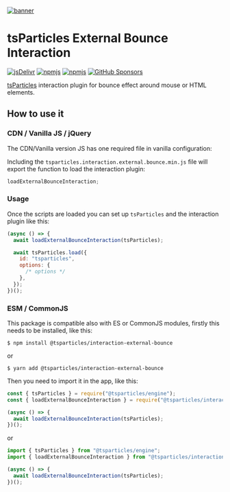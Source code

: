 [![banner](https://particles.js.org/images/banner2.png)](https://particles.js.org)

# tsParticles External Bounce Interaction

[![jsDelivr](https://data.jsdelivr.com/v1/package/npm/@tsparticles/interaction-external-bounce/badge)](https://www.jsdelivr.com/package/npm/@tsparticles/interaction-external-bounce)
[![npmjs](https://badge.fury.io/js/@tsparticles/interaction-external-bounce.svg)](https://www.npmjs.com/package/@tsparticles/interaction-external-bounce)
[![npmjs](https://img.shields.io/npm/dt/@tsparticles/interaction-external-bounce)](https://www.npmjs.com/package/@tsparticles/interaction-external-bounce) [![GitHub Sponsors](https://img.shields.io/github/sponsors/matteobruni)](https://github.com/sponsors/matteobruni)

[tsParticles](https://github.com/matteobruni/tsparticles) interaction plugin for bounce effect around mouse or HTML
elements.

## How to use it

### CDN / Vanilla JS / jQuery

The CDN/Vanilla version JS has one required file in vanilla configuration:

Including the `tsparticles.interaction.external.bounce.min.js` file will export the function to load the interaction
plugin:

```javascript
loadExternalBounceInteraction;
```

### Usage

Once the scripts are loaded you can set up `tsParticles` and the interaction plugin like this:

```javascript
(async () => {
  await loadExternalBounceInteraction(tsParticles);

  await tsParticles.load({
    id: "tsparticles",
    options: {
      /* options */
    },
  });
})();
```

### ESM / CommonJS

This package is compatible also with ES or CommonJS modules, firstly this needs to be installed, like this:

```shell
$ npm install @tsparticles/interaction-external-bounce
```

or

```shell
$ yarn add @tsparticles/interaction-external-bounce
```

Then you need to import it in the app, like this:

```javascript
const { tsParticles } = require("@tsparticles/engine");
const { loadExternalBounceInteraction } = require("@tsparticles/interaction-external-bounce");

(async () => {
  await loadExternalBounceInteraction(tsParticles);
})();
```

or

```javascript
import { tsParticles } from "@tsparticles/engine";
import { loadExternalBounceInteraction } from "@tsparticles/interaction-external-bounce";

(async () => {
  await loadExternalBounceInteraction(tsParticles);
})();
```
